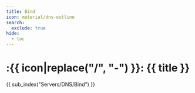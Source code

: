 ```yaml
---
title: Bind
icon: material/dns-outline
search:
  exclude: true
hide:
  - toc
---
```


# :{{ icon|replace("/", "-") }}: {{ title }}

{{ sub_index("Servers/DNS/Bind") }}

